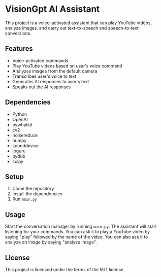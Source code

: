 # VisionGpt AI Assistant


This project is a voice-activated assistant that can play YouTube videos, analyze images, and carry out text-to-speech and speech-to-text conversions.

## Features

- Voice-activated commands
- Play YouTube videos based on user's voice command
- Analyzes images from the default camera
- Transcribes user's voice to text
- Generates AI responses to user's text
- Speaks out the AI responses

## Dependencies

- Python
- OpenAI
- pywhatkit
- cv2
- noisereduce
- numpy
- sounddevice
- loguru
- pydub
- scipy

## Setup

1. Clone the repository
2. Install the dependencies
3. Run `main.py`

## Usage

Start the conversation manager by running `main.py`. The assistant will start listening for your commands. You can ask it to play a YouTube video by saying "play" followed by the name of the video. You can also ask it to analyze an image by saying "analyze image".

## License

This project is licensed under the terms of the MIT license.
